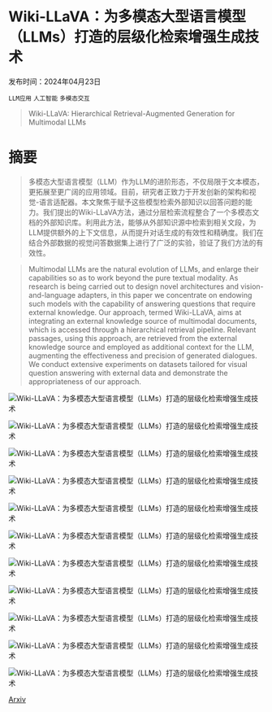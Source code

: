# Wiki-LLaVA：为多模态大型语言模型（LLMs）打造的层级化检索增强生成技术

发布时间：2024年04月23日

`LLM应用` `人工智能` `多模态交互`

> Wiki-LLaVA: Hierarchical Retrieval-Augmented Generation for Multimodal LLMs

# 摘要

> 多模态大型语言模型（LLM）作为LLM的进阶形态，不仅局限于文本模态，更拓展至更广阔的应用领域。目前，研究者正致力于开发创新的架构和视觉-语言适配器。本文聚焦于赋予这些模型检索外部知识以回答问题的能力。我们提出的Wiki-LLaVA方法，通过分层检索流程整合了一个多模态文档的外部知识库。利用此方法，能够从外部知识源中检索到相关文段，为LLM提供额外的上下文信息，从而提升对话生成的有效性和精确度。我们在结合外部数据的视觉问答数据集上进行了广泛的实验，验证了我们方法的有效性。

> Multimodal LLMs are the natural evolution of LLMs, and enlarge their capabilities so as to work beyond the pure textual modality. As research is being carried out to design novel architectures and vision-and-language adapters, in this paper we concentrate on endowing such models with the capability of answering questions that require external knowledge. Our approach, termed Wiki-LLaVA, aims at integrating an external knowledge source of multimodal documents, which is accessed through a hierarchical retrieval pipeline. Relevant passages, using this approach, are retrieved from the external knowledge source and employed as additional context for the LLM, augmenting the effectiveness and precision of generated dialogues. We conduct extensive experiments on datasets tailored for visual question answering with external data and demonstrate the appropriateness of our approach.

![Wiki-LLaVA：为多模态大型语言模型（LLMs）打造的层级化检索增强生成技术](../../../paper_images/2404.15406/x1.png)

![Wiki-LLaVA：为多模态大型语言模型（LLMs）打造的层级化检索增强生成技术](../../../paper_images/2404.15406/x2.png)

![Wiki-LLaVA：为多模态大型语言模型（LLMs）打造的层级化检索增强生成技术](../../../paper_images/2404.15406/resized_encyclopedic_27c590f5dfe2d909.jpg)

![Wiki-LLaVA：为多模态大型语言模型（LLMs）打造的层级化检索增强生成技术](../../../paper_images/2404.15406/resized_encyclopedic_27e011f811e7b62e.jpg)

![Wiki-LLaVA：为多模态大型语言模型（LLMs）打造的层级化检索增强生成技术](../../../paper_images/2404.15406/resized_encyclopedic_41b81647e136ee90.jpg)

![Wiki-LLaVA：为多模态大型语言模型（LLMs）打造的层级化检索增强生成技术](../../../paper_images/2404.15406/resized_infoseek_val_00000016.jpeg)

![Wiki-LLaVA：为多模态大型语言模型（LLMs）打造的层级化检索增强生成技术](../../../paper_images/2404.15406/resized_infoseek_val_00000048.jpeg)

![Wiki-LLaVA：为多模态大型语言模型（LLMs）打造的层级化检索增强生成技术](../../../paper_images/2404.15406/resized_infoseek_val_00000131.jpg)

![Wiki-LLaVA：为多模态大型语言模型（LLMs）打造的层级化检索增强生成技术](../../../paper_images/2404.15406/resized_infoseek_val_00000210.jpg)

![Wiki-LLaVA：为多模态大型语言模型（LLMs）打造的层级化检索增强生成技术](../../../paper_images/2404.15406/resized_encyclopedic_fa07f04eea2fdcf0.jpg)

![Wiki-LLaVA：为多模态大型语言模型（LLMs）打造的层级化检索增强生成技术](../../../paper_images/2404.15406/resized_infoseek_val_00000169.jpg)

[Arxiv](https://arxiv.org/abs/2404.15406)